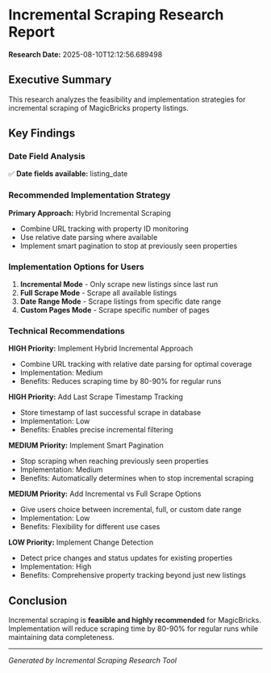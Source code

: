 # Incremental Scraping Research Report

**Research Date:** 2025-08-10T12:12:56.689498

## Executive Summary

This research analyzes the feasibility and implementation strategies for incremental scraping of MagicBricks property listings.

## Key Findings

### Date Field Analysis
✅ **Date fields available:** listing_date


### Recommended Implementation Strategy

**Primary Approach:** Hybrid Incremental Scraping
- Combine URL tracking with property ID monitoring
- Use relative date parsing where available
- Implement smart pagination to stop at previously seen properties

### Implementation Options for Users

1. **Incremental Mode** - Only scrape new listings since last run
2. **Full Scrape Mode** - Scrape all available listings
3. **Date Range Mode** - Scrape listings from specific date range
4. **Custom Pages Mode** - Scrape specific number of pages

### Technical Recommendations

**HIGH Priority:** Implement Hybrid Incremental Approach
- Combine URL tracking with relative date parsing for optimal coverage
- Implementation: Medium
- Benefits: Reduces scraping time by 80-90% for regular runs

**HIGH Priority:** Add Last Scrape Timestamp Tracking
- Store timestamp of last successful scrape in database
- Implementation: Low
- Benefits: Enables precise incremental filtering

**MEDIUM Priority:** Implement Smart Pagination
- Stop scraping when reaching previously seen properties
- Implementation: Medium
- Benefits: Automatically determines when to stop incremental scraping

**MEDIUM Priority:** Add Incremental vs Full Scrape Options
- Give users choice between incremental, full, or custom date range
- Implementation: Low
- Benefits: Flexibility for different use cases

**LOW Priority:** Implement Change Detection
- Detect price changes and status updates for existing properties
- Implementation: High
- Benefits: Comprehensive property tracking beyond just new listings


## Conclusion

Incremental scraping is **feasible and highly recommended** for MagicBricks. Implementation will reduce scraping time by 80-90% for regular runs while maintaining data completeness.

---
*Generated by Incremental Scraping Research Tool*
